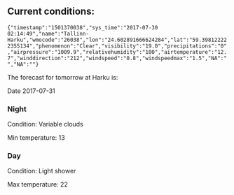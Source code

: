 ## Current conditions: 
 ``` {"timestamp":"1501370038","sys_time":"2017-07-30 02:14:49","name":"Tallinn-Harku","wmocode":"26038","lon":"24.602891666624284","lat":"59.398122222355134","phenomenon":"Clear","visibility":"19.0","precipitations":"0","airpressure":"1009.9","relativehumidity":"100","airtemperature":"12.7","winddirection":"212","windspeed":"0.8","windspeedmax":"1.5","NA":"","NA":""} ```

 The forecast for tomorrow at Harku is: 

Date 2017-07-31 

### Night 

Condition: Variable clouds 

Min temperature: 13 

### Day 

Condition: Light shower 

Max temperature: 22 


